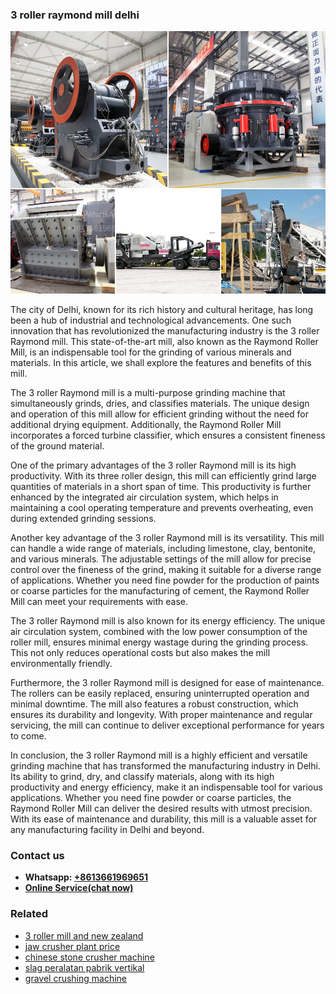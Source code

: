 <h3>3 roller raymond mill delhi</h3><img src='1706767771.jpg' alt=''><p>The city of Delhi, known for its rich history and cultural heritage, has long been a hub of industrial and technological advancements. One such innovation that has revolutionized the manufacturing industry is the 3 roller Raymond mill. This state-of-the-art mill, also known as the Raymond Roller Mill, is an indispensable tool for the grinding of various minerals and materials. In this article, we shall explore the features and benefits of this mill.</p><p>The 3 roller Raymond mill is a multi-purpose grinding machine that simultaneously grinds, dries, and classifies materials. The unique design and operation of this mill allow for efficient grinding without the need for additional drying equipment. Additionally, the Raymond Roller Mill incorporates a forced turbine classifier, which ensures a consistent fineness of the ground material.</p><p>One of the primary advantages of the 3 roller Raymond mill is its high productivity. With its three roller design, this mill can efficiently grind large quantities of materials in a short span of time. This productivity is further enhanced by the integrated air circulation system, which helps in maintaining a cool operating temperature and prevents overheating, even during extended grinding sessions.</p><p>Another key advantage of the 3 roller Raymond mill is its versatility. This mill can handle a wide range of materials, including limestone, clay, bentonite, and various minerals. The adjustable settings of the mill allow for precise control over the fineness of the grind, making it suitable for a diverse range of applications. Whether you need fine powder for the production of paints or coarse particles for the manufacturing of cement, the Raymond Roller Mill can meet your requirements with ease.</p><p>The 3 roller Raymond mill is also known for its energy efficiency. The unique air circulation system, combined with the low power consumption of the roller mill, ensures minimal energy wastage during the grinding process. This not only reduces operational costs but also makes the mill environmentally friendly.</p><p>Furthermore, the 3 roller Raymond mill is designed for ease of maintenance. The rollers can be easily replaced, ensuring uninterrupted operation and minimal downtime. The mill also features a robust construction, which ensures its durability and longevity. With proper maintenance and regular servicing, the mill can continue to deliver exceptional performance for years to come.</p><p>In conclusion, the 3 roller Raymond mill is a highly efficient and versatile grinding machine that has transformed the manufacturing industry in Delhi. Its ability to grind, dry, and classify materials, along with its high productivity and energy efficiency, make it an indispensable tool for various applications. Whether you need fine powder or coarse particles, the Raymond Roller Mill can deliver the desired results with utmost precision. With its ease of maintenance and durability, this mill is a valuable asset for any manufacturing facility in Delhi and beyond.</p><h3>Contact us</h3><ul><li><strong>Whatsapp:&nbsp;<a href="https://wa.me/8613661969651">+8613661969651</a></strong></li><li><a href="https://swt.shibang-china.com/?git&amp;zhl&amp;3 roller raymond mill delhi"><strong>Online Service(chat now)</strong></a></li></ul><h3>Related</h3><ul><li><a href='3 roller mill and new zealand.md'>3 roller mill and new zealand</a></li><li><a href='jaw crusher plant price.md'>jaw crusher plant price</a></li><li><a href='chinese stone crusher machine.md'>chinese stone crusher machine</a></li><li><a href='slag peralatan pabrik vertikal.md'>slag peralatan pabrik vertikal</a></li><li><a href='gravel crushing machine.md'>gravel crushing machine</a></li></ul>